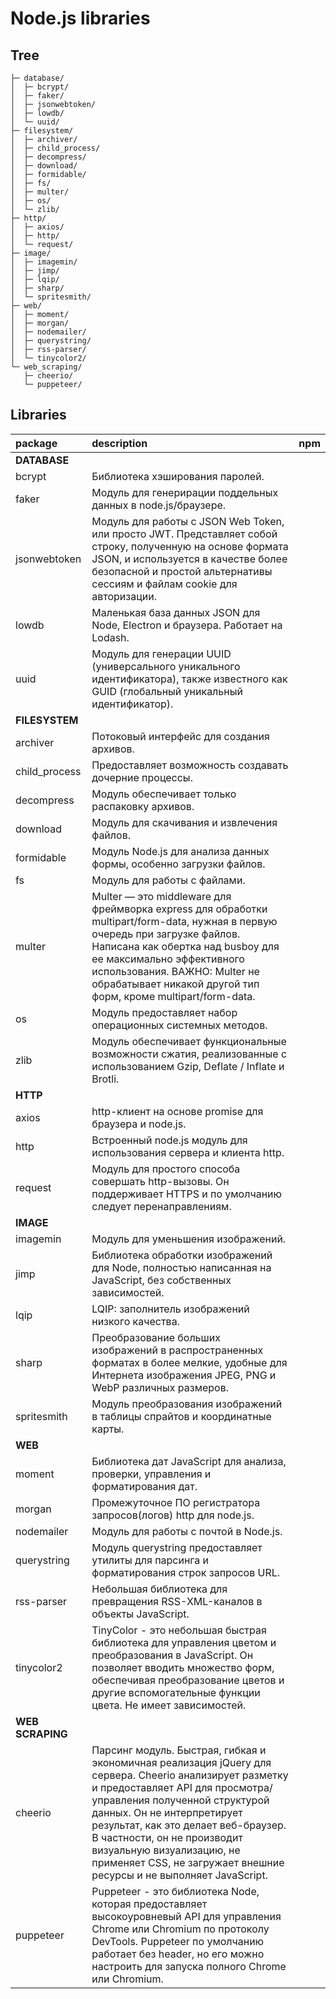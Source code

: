 Node.js libraries
===


Tree
---
    ├─ database/
    │  ├─ bcrypt/
    │  ├─ faker/
    │  ├─ jsonwebtoken/
    │  ├─ lowdb/
    │  └─ uuid/
    ├─ filesystem/
    │  ├─ archiver/
    │  ├─ child_process/
    │  ├─ decompress/
    │  ├─ download/
    │  ├─ formidable/
    │  ├─ fs/
    │  ├─ multer/
    │  ├─ os/
    │  └─ zlib/
    ├─ http/
    │  ├─ axios/
    │  ├─ http/
    │  └─ request/
    ├─ image/
    │  ├─ imagemin/
    │  ├─ jimp/
    │  ├─ lqip/
    │  ├─ sharp/
    │  └─ spritesmith/
    ├─ web/
    │  ├─ moment/
    │  ├─ morgan/
    │  ├─ nodemailer/
    │  ├─ querystring/
    │  ├─ rss-parser/
    │  └─ tinycolor2/
    └─ web_scraping/
       ├─ cheerio/
       └─ puppeteer/


Libraries
---
package           | description | npm
:---              | :--- | :---
**DATABASE**      |
bcrypt            | Библиотека хэширования паролей.
faker             | Модуль для генерирации поддельных данных в node.js/браузере.
jsonwebtoken      | Модуль для работы с JSON Web Token, или просто JWT. Представляет собой строку, полученную на основе формата JSON, и используется в качестве более безопасной и простой альтернативы сессиям и файлам cookie для авторизации.
lowdb             | Маленькая база данных JSON для Node, Electron и браузера. Работает на Lodash.
uuid              | Модуль для генерации UUID (универсального уникального идентификатора), также известного как GUID (глобальный уникальный идентификатор).
**FILESYSTEM**    |
archiver          | Потоковый интерфейс для создания архивов.
child_process     | Предоставляет возможность создавать дочерние процессы.
decompress        | Модуль обеспечивает только распаковку архивов.
download          | Модуль для скачивания и извлечения файлов.
formidable        | Модуль Node.js для анализа данных формы, особенно загрузки файлов.
fs                | Модуль для работы с файлами.
multer            | Multer — это middleware для фреймворка express для обработки multipart/form-data, нужная в первую очередь при загрузке файлов. Написана как обертка над busboy для ее максимально эффективного использования. ВАЖНО: Multer не обрабатывает никакой другой тип форм, кроме multipart/form-data.
os                | Модуль предоставляет набор операционных системных методов.
zlib              | Модуль обеспечивает функциональные возможности сжатия, реализованные с использованием Gzip, Deflate / Inflate и Brotli.
**HTTP**          | 
axios             | http-клиент на основе promise для браузера и node.js.
http              | Встроенный node.js модуль для использования сервера и клиента http.
request           | Модуль для простого способа совершать http-вызовы. Он поддерживает HTTPS и по умолчанию следует перенаправлениям.
**IMAGE**         |
imagemin          | Модуль для уменьшения изображений.
jimp              | Библиотека обработки изображений для Node, полностью написанная на JavaScript, без собственных зависимостей.
lqip              | LQIP: заполнитель изображений низкого качества.
sharp             | Преобразование больших изображений в распространенных форматах в более мелкие, удобные для Интернета изображения JPEG, PNG и WebP различных размеров.
spritesmith       | Модуль преобразования изображений в таблицы спрайтов и координатные карты.
**WEB**           |
moment            | Библиотека дат JavaScript для анализа, проверки, управления и форматирования дат.
morgan            | Промежуточное ПО регистратора запросов(логов) http для node.js.
nodemailer        | Модуль для работы с почтой в Node.js.
querystring       | Модуль querystring предоставляет утилиты для парсинга и форматирования строк запросов URL. 
rss-parser        | Небольшая библиотека для превращения RSS-XML-каналов в объекты JavaScript.
tinycolor2        | TinyColor - это небольшая быстрая библиотека для управления цветом и преобразования в JavaScript. Он позволяет вводить множество форм, обеспечивая преобразование цветов и другие вспомогательные функции цвета. Не имеет зависимостей.
**WEB SCRAPING**  |
cheerio           | Парсинг модуль. Быстрая, гибкая и экономичная реализация jQuery для сервера. Cheerio анализирует разметку и предоставляет API для просмотра/управления полученной структурой данных. Он не интерпретирует результат, как это делает веб-браузер. В частности, он не производит визуальную визуализацию, не применяет CSS, не загружает внешние ресурсы и не выполняет JavaScript.
puppeteer         | Puppeteer - это библиотека Node, которая предоставляет высокоуровневый API для управления Chrome или Chromium по протоколу DevTools. Puppeteer по умолчанию работает без header, но его можно настроить для запуска полного Chrome или Chromium.

